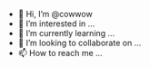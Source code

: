 - 👋 Hi, I’m @cowwow
- 👀 I’m interested in ...
- 🌱 I’m currently learning ...
- 💞️ I’m looking to collaborate on ...
- 📫 How to reach me ...

<!---
cowwow/cowwow is a ✨ special ✨ repository because its `README.md` (this file) appears on your GitHub profile.
You can click the Preview link to take a look at your changes.
--->
